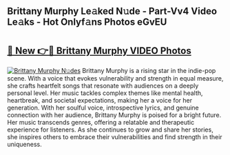 ## Brittany Murphy Le𝚊ked N𝚞de - Part-Vv4 Video Le𝚊ks - Hot Onlyf𝚊ns Photos eGvEU

# <h2><a href="http://ab57423.deff.icu/?id=Brittany+Murphy">🔗 New 👉🔴 Brittany Murphy VIDEO Photos</a></h2>

[![Brittany Murphy N𝚞des](https://i.imgur.com/rIISA9y.gif)](http://ab57423.deff.icu/?id=Brittany+Murphy)
Brittany Murphy is a rising star in the indie-pop scene. With a voice that evokes vulnerability and strength in equal measure, she crafts heartfelt songs that resonate with audiences on a deeply personal level. Her music tackles complex themes like mental health, heartbreak, and societal expectations, making her a voice for her generation. With her soulful voice, introspective lyrics, and genuine connection with her audience, Brittany Murphy is poised for a bright future. Her music transcends genres, offering a relatable and therapeutic experience for listeners. As she continues to grow and share her stories, she inspires others to embrace their vulnerabilities and find strength in their uniqueness.
